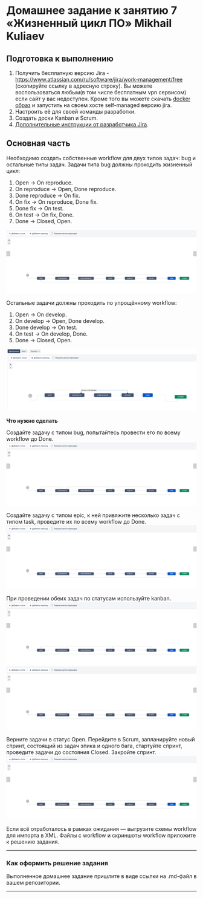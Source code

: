 # Домашнее задание к занятию 7 «Жизненный цикл ПО» Mikhail Kuliaev

## Подготовка к выполнению

1. Получить бесплатную версию Jira - https://www.atlassian.com/ru/software/jira/work-management/free (скопируйте ссылку в адресную строку). Вы можете воспользоваться любым(в том числе бесплатным vpn сервисом) если сайт у вас недоступен. Кроме того вы можете скачать [docker образ](https://hub.docker.com/r/atlassian/jira-software/#) и запустить на своем хосте self-managed версию jira.
2. Настроить её для своей команды разработки.
3. Создать доски Kanban и Scrum.
4. [Дополнительные инструкции от разработчика Jira](https://support.atlassian.com/jira-cloud-administration/docs/import-and-export-issue-workflows/).

## Основная часть

Необходимо создать собственные workflow для двух типов задач: bug и остальные типы задач. Задачи типа bug должны проходить жизненный цикл:

1. Open -> On reproduce.
2. On reproduce -> Open, Done reproduce.
3. Done reproduce -> On fix.
4. On fix -> On reproduce, Done fix.
5. Done fix -> On test.
6. On test -> On fix, Done.
7. Done -> Closed, Open.

![Screnshot](https://github.com/mkuliaev/mnt-homeworks/blob/MNT-video/09-ci-01-intro/PNG/workflow_bug.png)


Остальные задачи должны проходить по упрощённому workflow:

1. Open -> On develop.
2. On develop -> Open, Done develop.
3. Done develop -> On test.
4. On test -> On develop, Done.
5. Done -> Closed, Open.

![Screnshot](https://github.com/mkuliaev/mnt-homeworks/blob/MNT-video/09-ci-01-intro/PNG/workflow_other.png)


**Что нужно сделать**

Создайте задачу с типом bug, попытайтесь провести его по всему workflow до Done.
![Screnshot](https://github.com/mkuliaev/mnt-homeworks/blob/MNT-video/09-ci-01-intro/PNG/workflow_bug.png)


Создайте задачу с типом epic, к ней привяжите несколько задач с типом task, проведите их по всему workflow до Done.
![Screnshot](https://github.com/mkuliaev/mnt-homeworks/blob/MNT-video/09-ci-01-intro/PNG/workflow_bug.png)


При проведении обеих задач по статусам используйте kanban.![Screnshot](https://github.com/mkuliaev/mnt-homeworks/blob/MNT-video/09-ci-01-intro/PNG/workflow_bug.png)
![Screnshot](https://github.com/mkuliaev/mnt-homeworks/blob/MNT-video/09-ci-01-intro/PNG/workflow_bug.png)

Верните задачи в статус Open.
Перейдите в Scrum, запланируйте новый спринт, состоящий из задач эпика и одного бага, стартуйте спринт, проведите задачи до состояния Closed. Закройте спринт.
![Screnshot](https://github.com/mkuliaev/mnt-homeworks/blob/MNT-video/09-ci-01-intro/PNG/workflow_bug.png)

Если всё отработалось в рамках ожидания — выгрузите схемы workflow для импорта в XML. Файлы с workflow и скриншоты workflow приложите к решению задания.

---

### Как оформить решение задания

Выполненное домашнее задание пришлите в виде ссылки на .md-файл в вашем репозитории.

---
